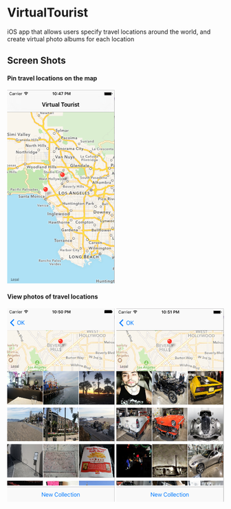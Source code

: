 # VirtualTourist
iOS app that allows users specify travel locations around the world, and create virtual photo albums for each location

## Screen Shots
#### Pin travel locations on the map
<img src="https://github.com/vincechan/VirtualTourist/blob/master/ScreenShots/location-view.png" alt="Location View" width="250" height="450">

#### View photos of travel locations
<img src="https://github.com/vincechan/VirtualTourist/blob/master/ScreenShots/photo-album-view1.png" alt="Photo Album View" width="250" height="450">
<img src="https://github.com/vincechan/VirtualTourist/blob/master/ScreenShots/photo-album-view2.png" alt="Photo Album View" width="250" height="450">
